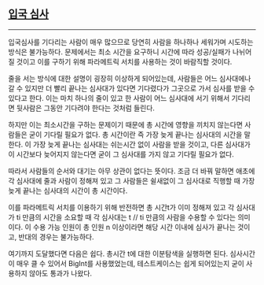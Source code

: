 ## [입국 심사](https://school.programmers.co.kr/learn/courses/30/lessons/43238)

---

입국심사를 기다리는 사람이 매우 많으므로 당연히 사람을 하나하나 세워가며 시도하는 방식은 불가능하다. 문제에서는 최소 시간을 요구하니 시간에 따라 성공/실패가 나뉘어질 것이고 이를 구하기 위해 파라메트릭 서치를 사용하는 것이 바람직할 것이다.

줄을 서는 방식에 대한 설명이 굉장히 이상하게 되어있는데, 사람들은 어느 심사대에나 갈 수 있지만 더 빨리 끝나는 심사대가 있다면 기다렸다가 그곳으로 가서 심사를 받을 수 있다고 한다. 이는 마치 하나의 줄이 있고 한 사람이 어느 심사대에 서기 위해서 기다리면 뒷사람은 그동안 기다려야 한다는 것처럼 들린다.

하지만 이는 최소시간을 구하는 문제이기 때문에 총 시간에 영향을 끼치지 않는다면 사람들은 굳이 기다릴 필요가 없다. 총 시간이란 즉 가장 늦게 끝나는 심사대의 시간을 말한다. 이 가장 늦게 끝나는 심사대는 쉬는시간 없이 사람을 받을 것이고, 다른 심사대가 이 시간보다 늦어지지 않는다면 굳이 그 심사대를 가지 않고 기다릴 필요가 없다.

따라서 사람들의 순서와 대기는 아무 상관이 없다는 뜻이다. 조금 더 바꿔 말하면 애초에 각 심사대에 줄과 사람이 정해져 있고 그 사람들은 쉴새없이 그 심사대로 직행할 때 가장 늦게 끝나는 심사대의 시간이 총 시간이다.

이를 파라메트릭 서치를 이용하기 위해 반전하면 총 시간t가 이미 정해져 있고 각 심사대가 ti 만큼의 시간을 소요할 때 각 심사대는 t // ti 만큼의 사람을 수용할 수 있다는 의미이다. 이 수용 가능 인원이 총 인원 n 이상이라면 해당 시간 이내에 심사가 끝나는 것이고, 반대의 경우는 불가능하다.

여기까지 도달했다면 다음은 쉽다. 총시간 t에 대한 이분탐색을 실행하면 된다. 심사시간이 매우 클 수 있어서 BigInt를 사용했었는데, 테스트케이스는 쉽게 되어있는지 굳이 사용하지 않아도 통과가 나왔다.
